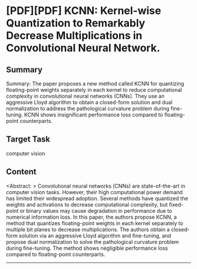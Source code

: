 # [PDF][PDF] KCNN: Kernel-wise Quantization to Remarkably Decrease Multiplications in Convolutional Neural Network.

## Summary

Summary: The paper proposes a new method called KCNN for quantizing floating-point weights separately in each kernel to reduce computational complexity in convolutional neural networks (CNNs). They use an aggressive Lloyd algorithm to obtain a closed-form solution and dual normalization to address the pathological curvature problem during fine-tuning. KCNN shows insignificant performance loss compared to floating-point counterparts.


## Target Task

computer vision

## Content

<Abstract: > Convolutional neural networks (CNNs) are state-of-the-art in computer vision tasks. However, their high computational power demand has limited their widespread adoption. Several methods have quantized the weights and activations to decrease computational complexity, but fixed-point or binary values may cause degradation in performance due to numerical information loss. In this paper, the authors propose KCNN, a method that quantizes floating-point weights in each kernel separately to multiple bit planes to decrease multiplications. The authors obtain a closed-form solution via an aggressive Lloyd algorithm and fine-tuning, and propose dual normalization to solve the pathological curvature problem during fine-tuning. The method shows negligible performance loss compared to floating-point counterparts.



---


